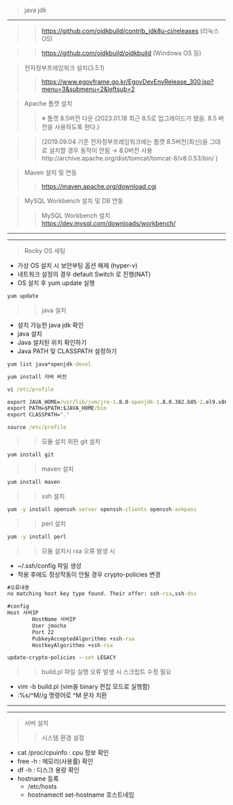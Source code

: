 > java jdk
--------
>> https://github.com/ojdkbuild/contrib_jdk8u-ci/releases   (리눅스 OS)

>>https://github.com/ojdkbuild/ojdkbuild  (Windows OS 등)



> 전자정부프레임워크 설치(3.5.1)
>>https://www.egovframe.go.kr/EgovDevEnvRelease_300.jsp?menu=3&submenu=2&leftsub=2




> Apache 톰캣 설치
>>※ 톰캣 8.5버전 다운
(2023.01.18 최근 8.5로 업그레이드가 됐음. 8.5 버전을 사용하도록 한다.)

>>(2019.09.04 기준 전자정부프레임워크에는 톰캣 8.5버전(최신)을 그대로 설치할 경우 동작이 안됨 → 8.0버전 사용http://archive.apache.org/dist/tomcat/tomcat-8/v8.0.53/bin/ )




> Maven 설치 및 연동
>>https://maven.apache.org/download.cgi




> MySQL Workbench 설치 및 DB 연동
>> MySQL Workbench 설치
>> https://dev.mysql.com/downloads/workbench/







---
---

> Rocky OS 세팅

* 가상 OS 설치 시 보안부팅 옵션 해제 (hyper-v)
* 네트워크 설정의 경우 default Switch 로 진행(NAT)
* OS 설치 후 yum update 실행
```cmd
yum update
```
>>java 설치
* 설치 가능한 java jdk 확인
* java 설치
* Java 설치된 위치 확인하기
* Java PATH 및 CLASSPATH 설정하기
```cmd
yum list java*openjdk-devel
``````
```cmd
yum install 자바 버전
```
```cmd
vi /etc/profile
```
```cmd
export JAVA_HOME=/usr/lib/jvm/jre-1.8.0-openjdk-1.8.0.382.b05-2.el9.x86_64
export PATH=$PATH:$JAVA_HOME/bin
export CLASSPATH="."
```

```cmd
source /etc/profile
```

>>모듈 설치 위한 git 설치
```cmd
yum install git
```

>>maven 설치
```cmd
yum install maven
```

>>ssh 설치
```cmd
yum -y install openssh-server openssh-clients openssh-askpass
```

>>perl 설치
```cmd
yum -y install perl
```




>>모듈 설치시 rsa 오류 발생 시
* ~/.ssh/config 파일 생성
* 적용 후에도 정상작동이 안될 경우 crypto-policies 변경
```cmd
#오류내용
no matching host key type found. Their offer: ssh-rsa,ssh-dss
```

```cmd
#config
Host 서버IP
        HostName 서버IP
        User jmocha
        Port 22
        PubkeyAcceptedAlgorithms +ssh-rsa
        HostkeyAlgorithms +ssh-rsa
```

```cmd
update-crypto-policies --set LEGACY
```

>>build.pl  파일 실행 오류 발생 시 스크립트 수정 필요
* vim -b build.pl  (vim을 binary 편집 모드로 실행함)
*  :%s/^M//g    명령어로 ^M 문자 치환


---
---


>서버 설치
>>시스템 환경 설정
* cat /proc/cpuinfo : cpu 정보 확인
* free -h : 메모리(사용률) 확인
* df -h : 디스크 용량 확인 
* hostname 등록
    * /etc/hosts 
    * hostnamectl set-hostname 호스트네임


